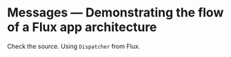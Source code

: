 # Messages &mdash; Demonstrating the flow of a Flux app architecture

Check the source. Using `Dispatcher` from Flux.

